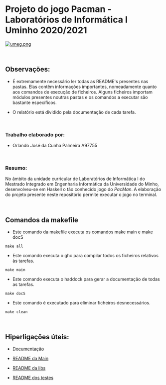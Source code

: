 # Projeto do jogo Pacman - Laboratórios de Informática I Uminho 2020/2021

[![umeg.png](https://i.postimg.cc/8PZghHDD/umeg.png)](https://postimg.cc/6y4PKCy1)

</br>

## Observações:
- É extremamente necessário ler todas as README's presentes nas pastas. Elas contêm informações importantes, nomeadamente quanto aos comandos de execução de ficheiros. Alguns ficheiros importam módulos presentes noutras pastas e os comandos a executar são bastante específicos.

 - O relatório está dividido pela documentação de cada tarefa.

</br>

### Trabalho elaborado por:
- Orlando José da Cunha Palmeira A97755
</br>

### Resumo:
No âmbito da unidade curricular de Laboratórios de Informática I do Mestrado Integrado em Engenharia Informática da Universidade do Minho, desenvolveu-se em Haskell o tão conhecido jogo do *PacMan*.
A elaboração do projeto presente neste repositório permite executar o jogo no terminal.

</br>

## Comandos da makefile
- Este comando da makefile executa os comandos make main e make docS
```
make all
```
- Este comando executa o ghc para compilar todos os ficheiros relativos às tarefas.
```
make main
```
- Este comando executa o haddock para gerar a documentação de todas as tarefas.
```
make docS
```
- Este comando é executado para eliminar ficheiros desnecessários.
```
make clean
```
</br>

## Hiperligações úteis:

- [Documentação](docs/index.html) 

- [README da Main](src/README.md)

- [README da libs](libs/README.md)

- [README dos testes](tests/README.md)